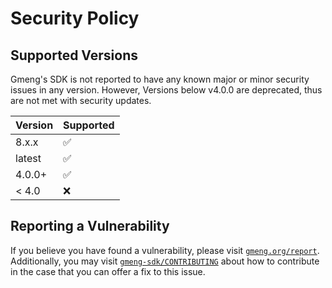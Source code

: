 # Security Policy

## Supported Versions

Gmeng's SDK is not reported to have any known major or minor security issues in any version.
However, Versions below v4.0.0 are deprecated, thus are not met with security updates. 

| Version | Supported          |
| ------- | ------------------ |
| 8.x.x   | :white_check_mark: |
| latest  | :white_check_mark: |
| 4.0.0+  | :white_check_mark: |
| < 4.0   | :x:                |

## Reporting a Vulnerability

If you believe you have found a vulnerability, please visit [`gmeng.org/report`](https://gmeng.org/report).
Additionally, you may visit [`gmeng-sdk/CONTRIBUTING`](CONTRIBUTING.md) about how to contribute in the case that you can offer a fix to this issue.
